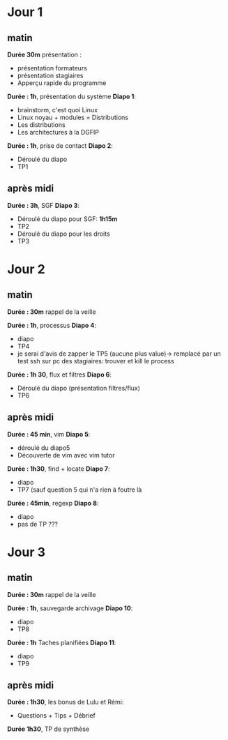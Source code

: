 # Jour 1

## matin

**Durée 30m** présentation :
- présentation formateurs
- présentation stagiaires
- Apperçu rapide du programme

**Durée : 1h**, présentation du système **Diapo 1**:
- brainstorm, c'est quoi Linux
- Linux noyau + modules = Distributions
- Les distributions
- Les architectures à la DGFIP

**Durée : 1h**, prise de contact **Diapo 2**:
- Déroulé du diapo 
- TP1

## après midi

**Durée : 3h**, SGF **Diapo 3**:
- Déroulé du diapo pour SGF: **1h15m**
- TP2
- Déroulé du diapo pour les droits
- TP3

# Jour 2

## matin

**Durée : 30m** rappel de la veille

**Durée : 1h**, processus **Diapo 4**:
- diapo
- TP4
- je serai d'avis de zapper le TP5 (aucune plus value)-> remplacé par un test ssh sur pc des stagiaires: trouver et kill le process

**Durée : 1h 30**, flux et filtres **Diapo 6**:
- Déroulé du diapo (présentation filtres/flux)
- TP6

## après midi

**Durée : 45 min**, vim  **Diapo 5**:
- déroulé du diapo5
- Découverte de vim avec vim tutor

**Durée : 1h30**, find + locate **Diapo 7**:
- diapo
- TP7 (sauf question 5 qui n'a rien à foutre là

**Durée : 45min**, regexp **Diapo 8**:
- diapo
- pas de TP ???
# Jour 3

## matin

**Durée : 30m** rappel de la veille

**Durée : 1h**, sauvegarde archivage **Diapo 10**:
- diapo
- TP8

**Durée : 1h** Taches planifiées **Diapo 11**:
- diapo
- TP9

## après midi


**Durée : 1h30**, les bonus de Lulu et Rémi:
- Questions + Tips + Débrief

**Durée 1h30**, TP de synthèse

